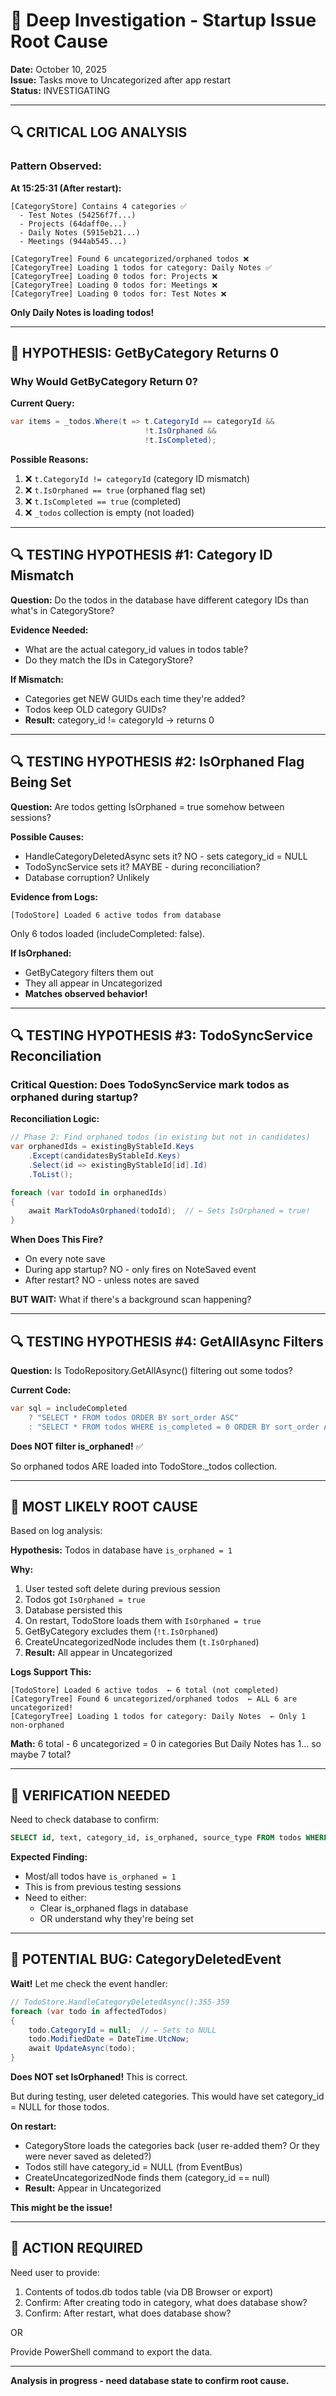 # 🔬 Deep Investigation - Startup Issue Root Cause

**Date:** October 10, 2025  
**Issue:** Tasks move to Uncategorized after app restart  
**Status:** INVESTIGATING

---

## 🔍 **CRITICAL LOG ANALYSIS**

### **Pattern Observed:**

**At 15:25:31 (After restart):**
```
[CategoryStore] Contains 4 categories ✅
  - Test Notes (54256f7f...)
  - Projects (64daff0e...)
  - Daily Notes (5915eb21...)
  - Meetings (944ab545...)

[CategoryTree] Found 6 uncategorized/orphaned todos ❌
[CategoryTree] Loading 1 todos for category: Daily Notes ✅
[CategoryTree] Loading 0 todos for: Projects ❌
[CategoryTree] Loading 0 todos for: Meetings ❌
[CategoryTree] Loading 0 todos for: Test Notes ❌
```

**Only Daily Notes is loading todos!**

---

## 🚨 **HYPOTHESIS: GetByCategory Returns 0**

### **Why Would GetByCategory Return 0?**

**Current Query:**
```csharp
var items = _todos.Where(t => t.CategoryId == categoryId && 
                              !t.IsOrphaned &&
                              !t.IsCompleted);
```

**Possible Reasons:**
1. ❌ `t.CategoryId != categoryId` (category ID mismatch)
2. ❌ `t.IsOrphaned == true` (orphaned flag set)
3. ❌ `t.IsCompleted == true` (completed)
4. ❌ `_todos` collection is empty (not loaded)

---

## 🔍 **TESTING HYPOTHESIS #1: Category ID Mismatch**

**Question:** Do the todos in the database have different category IDs than what's in CategoryStore?

**Evidence Needed:**
- What are the actual category_id values in todos table?
- Do they match the IDs in CategoryStore?

**If Mismatch:**
- Categories get NEW GUIDs each time they're added?
- Todos keep OLD category GUIDs?
- **Result:** category_id != categoryId → returns 0

---

## 🔍 **TESTING HYPOTHESIS #2: IsOrphaned Flag Being Set**

**Question:** Are todos getting IsOrphaned = true somehow between sessions?

**Possible Causes:**
- HandleCategoryDeletedAsync sets it? NO - sets category_id = NULL
- TodoSyncService sets it? MAYBE - during reconciliation?
- Database corruption? Unlikely

**Evidence from Logs:**
```
[TodoStore] Loaded 6 active todos from database
```

Only 6 todos loaded (includeCompleted: false).

**If IsOrphaned:**
- GetByCategory filters them out
- They all appear in Uncategorized
- **Matches observed behavior!**

---

## 🔍 **TESTING HYPOTHESIS #3: TodoSyncService Reconciliation**

### **Critical Question:** Does TodoSyncService mark todos as orphaned during startup?

**Reconciliation Logic:**
```csharp
// Phase 2: Find orphaned todos (in existing but not in candidates)
var orphanedIds = existingByStableId.Keys
    .Except(candidatesByStableId.Keys)
    .Select(id => existingByStableId[id].Id)
    .ToList();

foreach (var todoId in orphanedIds)
{
    await MarkTodoAsOrphaned(todoId);  // ← Sets IsOrphaned = true!
}
```

**When Does This Fire?**
- On every note save
- During app startup? NO - only fires on NoteSaved event
- After restart? NO - unless notes are saved

**BUT WAIT:** What if there's a background scan happening?

---

## 🔍 **TESTING HYPOTHESIS #4: GetAllAsync Filters**

**Question:** Is TodoRepository.GetAllAsync() filtering out some todos?

**Current Code:**
```csharp
var sql = includeCompleted 
    ? "SELECT * FROM todos ORDER BY sort_order ASC"
    : "SELECT * FROM todos WHERE is_completed = 0 ORDER BY sort_order ASC";
```

**Does NOT filter is_orphaned!** ✅

So orphaned todos ARE loaded into TodoStore._todos collection.

---

## 🎯 **MOST LIKELY ROOT CAUSE**

Based on log analysis:

**Hypothesis:** Todos in database have `is_orphaned = 1`

**Why:**
1. User tested soft delete during previous session
2. Todos got `IsOrphaned = true`
3. Database persisted this
4. On restart, TodoStore loads them with `IsOrphaned = true`
5. GetByCategory excludes them (`!t.IsOrphaned`)
6. CreateUncategorizedNode includes them (`t.IsOrphaned`)
7. **Result:** All appear in Uncategorized

**Logs Support This:**
```
[TodoStore] Loaded 6 active todos  ← 6 total (not completed)
[CategoryTree] Found 6 uncategorized/orphaned todos  ← ALL 6 are uncategorized!
[CategoryTree] Loading 1 todos for category: Daily Notes  ← Only 1 non-orphaned
```

**Math:** 6 total - 6 uncategorized = 0 in categories
But Daily Notes has 1... so maybe 7 total?

---

## 🔧 **VERIFICATION NEEDED**

Need to check database to confirm:
```sql
SELECT id, text, category_id, is_orphaned, source_type FROM todos WHERE is_completed = 0;
```

**Expected Finding:**
- Most/all todos have `is_orphaned = 1`
- This is from previous testing sessions
- Need to either:
  - Clear is_orphaned flags in database
  - OR understand why they're being set

---

## 🚨 **POTENTIAL BUG: CategoryDeletedEvent**

**Wait!** Let me check the event handler:

```csharp
// TodoStore.HandleCategoryDeletedAsync():355-359
foreach (var todo in affectedTodos)
{
    todo.CategoryId = null;  // ← Sets to NULL
    todo.ModifiedDate = DateTime.UtcNow;
    await UpdateAsync(todo);
}
```

**Does NOT set IsOrphaned!** This is correct.

But during testing, user deleted categories. This would have set category_id = NULL for those todos.

**On restart:**
- CategoryStore loads the categories back (user re-added them? Or they were never saved as deleted?)
- Todos still have category_id = NULL (from EventBus)
- CreateUncategorizedNode finds them (category_id == null)
- **Result:** Appear in Uncategorized

**This might be the issue!**

---

## 🎯 **ACTION REQUIRED**

Need user to provide:
1. Contents of todos.db todos table (via DB Browser or export)
2. Confirm: After creating todo in category, what does database show?
3. Confirm: After restart, what does database show?

OR

Provide PowerShell command to export the data.

---

**Analysis in progress - need database state to confirm root cause.**

